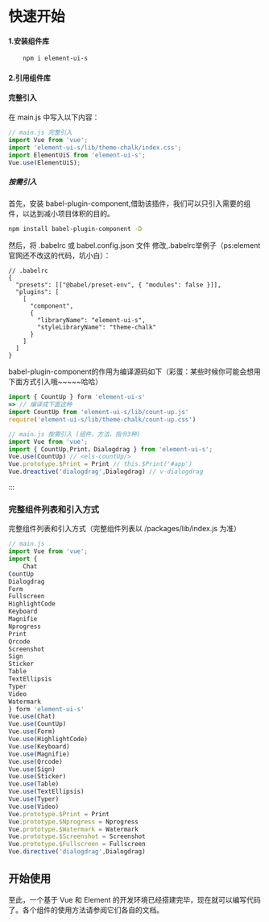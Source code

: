 

# 快速开始

#### 1.安装组件库

```sh
    npm i element-ui-s 
```

#### 2.引用组件库

#### 完整引入
在 main.js 中写入以下内容：
```js
// main.js 完整引入 
import Vue from 'vue';
import 'element-ui-s/lib/theme-chalk/index.css';
import ElementUiS from 'element-ui-s';
Vue.use(ElementUiS);
```
##### 按需引入
 首先，安装 babel-plugin-component,借助该插件，我们可以只引入需要的组件，以达到减小项目体积的目的。
```sh
npm install babel-plugin-component -D
```
然后，将 .babelrc 或 babel.config.json 文件 修改,.babelrc举例子（ps:element官网还不改这的代码，坑小白）：
```JS
// .babelrc
{
  "presets": [["@babel/preset-env", { "modules": false }]],
  "plugins": [
    [
      "component",
      {
        "libraryName": "element-ui-s", 
        "styleLibraryName": "theme-chalk"
      }
    ]
  ]
}

```
babel-plugin-component的作用为编译源码如下（彩蛋：某些时候你可能会想用下面方式引入哦~~~~~哈哈）
```js
import { CountUp } form 'element-ui-s'
=> // 编译成下面这种
import CountUp from 'element-ui-s/lib/count-up.js'
require('element-ui-s/lib/theme-chalk/count-up.css')
```

```js
// main.js 按需引入 (组件，方法，指令3种)
import Vue from 'vue';
import { CountUp,Print，Dialogdrag } from 'element-ui-s';
Vue.use(CountUp) // <els-countUp/>
Vue.prototype.$Print = Print // this.$Print('#app')
Vue.dreactive('dialogdrag',Dialogdrag) // v-dialogdrag
```

:::

### 完整组件列表和引入方式
完整组件列表和引入方式（完整组件列表以 /packages/lib/index.js 为准）
```js
// main.js
import Vue from 'vue';
import {
    Chat
CountUp
Dialogdrag
Form
Fullscreen
HighlightCode
Keyboard
Magnifie
Nprogress
Print
Qrcode
Screenshot
Sign
Sticker
Table
TextEllipsis
Typer
Video
Watermark
} form 'element-ui-s'
Vue.use(Chat)
Vue.use(CountUp)
Vue.use(Form)
Vue.use(HighlightCode)
Vue.use(Keyboard)
Vue.use(Magnifie)
Vue.use(Qrcode)
Vue.use(Sign)
Vue.use(Sticker)
Vue.use(Table)
Vue.use(TextEllipsis)
Vue.use(Typer)
Vue.use(Video)
Vue.prototype.$Print = Print
Vue.prototype.$Nprogress = Nprogress
Vue.prototype.$Watermark = Watermark
Vue.prototype.$Screenshot = Screenshot
Vue.prototype.$Fullscreen = Fullscreen
Vue.directive('dialogdrag',Dialogdrag)
```


## 开始使用
至此，一个基于 Vue 和 Element 的开发环境已经搭建完毕，现在就可以编写代码了。各个组件的使用方法请参阅它们各自的文档。


<start />
<vssure />
